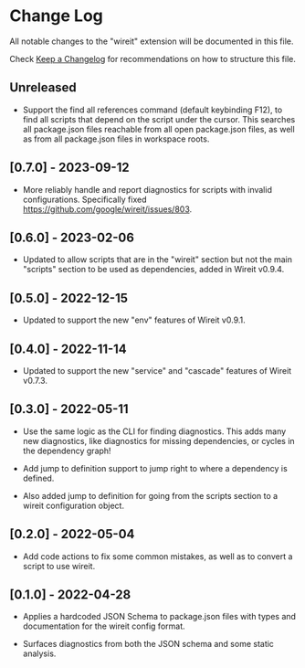 # Change Log

All notable changes to the "wireit" extension will be documented in this file.

Check [Keep a Changelog](http://keepachangelog.com/) for recommendations on how to structure this file.

## Unreleased

- Support the find all references command (default keybinding F12), to find all
  scripts that depend on the script under the cursor. This searches all
  package.json files reachable from all open package.json files, as well as from all package.json files in workspace roots.

## [0.7.0] - 2023-09-12

- More reliably handle and report diagnostics for scripts with invalid
  configurations. Specifically fixed https://github.com/google/wireit/issues/803.

## [0.6.0] - 2023-02-06

- Updated to allow scripts that are in the "wireit" section but not the main
  "scripts" section to be used as dependencies, added in Wireit v0.9.4.

## [0.5.0] - 2022-12-15

- Updated to support the new "env" features of Wireit v0.9.1.

## [0.4.0] - 2022-11-14

- Updated to support the new "service" and "cascade" features of Wireit v0.7.3.

## [0.3.0] - 2022-05-11

- Use the same logic as the CLI for finding diagnostics. This adds many new
  diagnostics, like diagnostics for missing dependencies, or cycles in the
  dependency graph!

- Add jump to definition support to jump right to where a dependency is defined.

- Also added jump to definition for going from the scripts section to a wireit
  configuration object.

## [0.2.0] - 2022-05-04

- Add code actions to fix some common mistakes, as well as to convert a script
  to use wireit.

## [0.1.0] - 2022-04-28

- Applies a hardcoded JSON Schema to package.json files with types and
  documentation for the wireit config format.

- Surfaces diagnostics from both the JSON schema and some static analysis.

